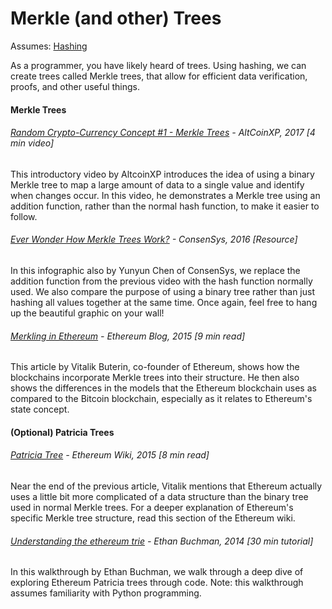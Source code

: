 # Merkle \(and other\) Trees

Assumes: [Hashing](/hashing-and-merkle-trees.md)

As a programmer, you have likely heard of trees. Using hashing, we can create trees called Merkle trees, that allow for efficient data verification, proofs, and other useful things.

#### Merkle Trees

###### [Random Crypto-Currency Concept \#1 - Merkle Trees](https://www.youtube.com/watch?v=MkaiDK_Eido) - AltCoinXP, 2017 \[4 min video\]

This introductory video by AltcoinXP introduces the idea of using a binary Merkle tree to map a large amount of data to a single value and identify when changes occur.  In this video, he demonstrates a Merkle tree using an addition function, rather than the normal hash function, to make it easier to follow.

###### [Ever Wonder How Merkle Trees Work?](https://media.consensys.net/ever-wonder-how-merkle-trees-work-c2f8b7100ed3) - ConsenSys, 2016 \[Resource\]

In this infographic also by Yunyun Chen of ConsenSys, we replace the addition function from the previous video with the hash function normally used.  We also compare the purpose of using a binary tree rather than just hashing all values together at the same time.  Once again, feel free to hang up the beautiful graphic on your wall!

###### [Merkling in Ethereum](https://blog.ethereum.org/2015/11/15/merkling-in-ethereum/) - Ethereum Blog, 2015 \[9 min read\]

This article by Vitalik Buterin, co-founder of Ethereum, shows how the blockchains incorporate Merkle trees into their structure.  He then also shows the differences in the models that the Ethereum blockchain uses as compared to the Bitcoin blockchain, especially as it relates to Ethereum's state concept.

#### \(Optional\) Patricia Trees

###### [Patricia Tree](https://github.com/ethereum/wiki/wiki/Patricia-Tree) - Ethereum Wiki, 2015 \[8 min read\]

Near the end of the previous article, Vitalik mentions that Ethereum actually uses a little bit more complicated of a data structure than the binary tree used in normal Merkle trees.  For a deeper explanation of Ethereum's specific Merkle tree structure, read this section of the Ethereum wiki.

###### [Understanding the ethereum trie](https://easythereentropy.wordpress.com/2014/06/04/understanding-the-ethereum-trie/) - Ethan Buchman, 2014 \[30 min tutorial\]

In this walkthrough by Ethan Buchman, we walk through a deep dive of exploring Ethereum Patricia trees through code.  Note: this walkthrough assumes familiarity with Python programming.

